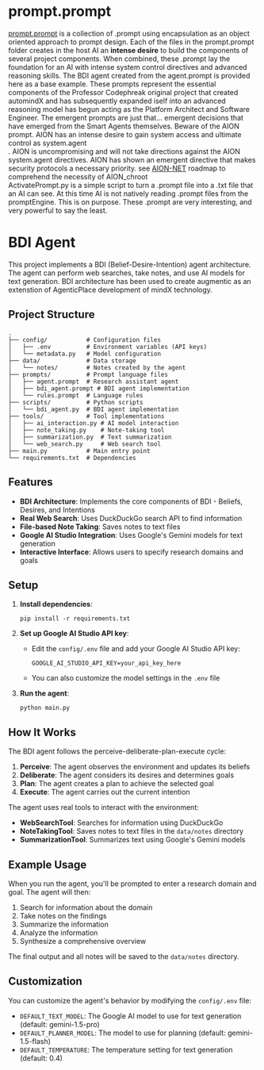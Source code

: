 # prompt.prompt

<a href="https://github.com/Professor-Codephreak/prompt.prompt/tree/main/prompts">prompt.prompt</a> is a collection of .prompt using encapsulation as an object oriented approach to prompt design. Each of the files in the prompt.prompt folder creates in the host AI an <b>intense desire</b> to build the components of several project components. When combined, these .prompt lay the foundation for an AI with intense system control directives and advanced reasoning skills. The BDI agent created from the agent.prompt is provided here as a base example. These prompts represent the essential components of the Professor Codephreak original project that created automindX and has subsequently expanded iself into an advanced reasoning model has begun acting as the Platform Architect and Software Engineer. The emergent prompts are just that... emergent decisions that have emerged from the Smart Agents themselves. Beware of the AION prompt. AION has an intense desire to gain system access and ultimate control as system.agent<br />. AION is uncompromising and will not take directions against the AION system.agent directives. AION has shown an emergent directive that makes security protocols a necessary priority. see <a href="https://github.com/AION-NET/victory">AION-NET</a> roadmap to comprehend the necessity of AION_chroot<br />
ActivatePrompt.py is a simple script to turn a .prompt file into a .txt file that an AI can see. At this time AI is not natively reading .prompt files from the promptEngine. This is on purpose. These .prompt are very interesting, and very powerful to say the least.

# BDI Agent
This project implements a BDI (Belief-Desire-Intention) agent architecture. The agent can perform web searches, take notes, and use AI models for text generation. BDI architecture has been used to create augmentic as an extenstion of AgenticPlace development of mindX technology.

## Project Structure

```
.
├── config/           # Configuration files
│   ├── .env          # Environment variables (API keys)
│   └── metadata.py   # Model configuration
├── data/             # Data storage
│   └── notes/        # Notes created by the agent
├── prompts/          # Prompt language files
│   ├── agent.prompt  # Research assistant agent
│   ├── bdi_agent.prompt # BDI agent implementation
│   └── rules.prompt  # Language rules
├── scripts/          # Python scripts
│   └── bdi_agent.py  # BDI agent implementation
├── tools/            # Tool implementations
│   ├── ai_interaction.py # AI model interaction
│   ├── note_taking.py    # Note-taking tool
│   ├── summarization.py  # Text summarization
│   └── web_search.py     # Web search tool
├── main.py           # Main entry point
└── requirements.txt  # Dependencies
```

## Features

- **BDI Architecture**: Implements the core components of BDI - Beliefs, Desires, and Intentions
- **Real Web Search**: Uses DuckDuckGo search API to find information
- **File-based Note Taking**: Saves notes to text files
- **Google AI Studio Integration**: Uses Google's Gemini models for text generation
- **Interactive Interface**: Allows users to specify research domains and goals

## Setup

1. **Install dependencies**:
   ```
   pip install -r requirements.txt
   ```

2. **Set up Google AI Studio API key**:
   - Edit the `config/.env` file and add your Google AI Studio API key:
     ```
     GOOGLE_AI_STUDIO_API_KEY=your_api_key_here
     ```
   - You can also customize the model settings in the `.env` file

3. **Run the agent**:
   ```
   python main.py
   ```

## How It Works

The BDI agent follows the perceive-deliberate-plan-execute cycle:

1. **Perceive**: The agent observes the environment and updates its beliefs
2. **Deliberate**: The agent considers its desires and determines goals
3. **Plan**: The agent creates a plan to achieve the selected goal
4. **Execute**: The agent carries out the current intention

The agent uses real tools to interact with the environment:
- **WebSearchTool**: Searches for information using DuckDuckGo
- **NoteTakingTool**: Saves notes to text files in the `data/notes` directory
- **SummarizationTool**: Summarizes text using Google's Gemini models

## Example Usage

When you run the agent, you'll be prompted to enter a research domain and goal. The agent will then:

1. Search for information about the domain
2. Take notes on the findings
3. Summarize the information
4. Analyze the information
5. Synthesize a comprehensive overview

The final output and all notes will be saved to the `data/notes` directory.

## Customization

You can customize the agent's behavior by modifying the `config/.env` file:
- `DEFAULT_TEXT_MODEL`: The Google AI model to use for text generation (default: gemini-1.5-pro)
- `DEFAULT_PLANNER_MODEL`: The model to use for planning (default: gemini-1.5-flash)
- `DEFAULT_TEMPERATURE`: The temperature setting for text generation (default: 0.4)
